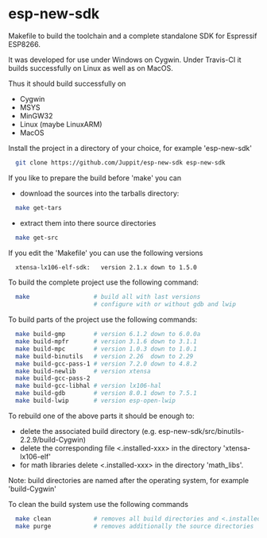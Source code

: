# esp-new-sdk

Makefile to build the toolchain and a complete standalone SDK for Espressif ESP8266.

It was developed for use under Windows on Cygwin.
Under Travis-CI it builds successfully on Linux as well as on MacOS.

Thus it should build successfully on
- Cygwin
- MSYS
- MinGW32
- Linux (maybe LinuxARM)
- MacOS

Install the project in a directory of your choice, for example 'esp-new-sdk'
```bash
  git clone https://github.com/Juppit/esp-new-sdk esp-new-sdk
```

If you like to prepare the build before 'make' you can
- download the sources into the tarballs directory:
```bash
  make get-tars
```
- extract them into there source directories
```bash
  make get-src
```

If you edit the 'Makefile' you can use the following versions
```bash
  xtensa-lx106-elf-sdk:   version 2.1.x down to 1.5.0
```

To build the complete project use the following command:
```bash
  make                  # build all with last versions
                        # configure with or without gdb and lwip
```

To build parts of the project use the following commands:
```bash
  make build-gmp        # version 6.1.2 down to 6.0.0a
  make build-mpfr       # version 3.1.6 down to 3.1.1
  make build-mpc        # version 1.0.3 down to 1.0.1
  make build-binutils   # version 2.26  down to 2.29
  make build-gcc-pass-1 # version 7.2.0 down to 4.8.2
  make build-newlib     # version xtensa
  make build-gcc-pass-2
  make build-gcc-libhal # version lx106-hal
  make build-gdb        # version 8.0.1 down to 7.5.1
  make build-lwip       # version esp-open-lwip
```

To rebuild one of the above parts it should be enough to:
- delete the associated build directory (e.g. esp-new-sdk/src/binutils-2.2.9/build-Cygwin)
- delete the corresponding file <.installed-xxx> in the directory 'xtensa-lx106-elf'
- for math libraries delete <.installed-xxx> in the directory 'math_libs'.

Note: build directories are named after the operating system, for example 'build-Cygwin'

To clean the build system use the following commands
```bash
  make clean            # removes all build directories and <.installed-xxx> marker
  make purge            # removes additionally the source directories
```
